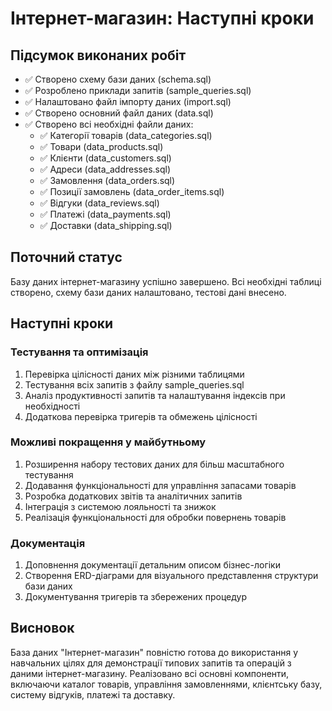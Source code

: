 # Інтернет-магазин: Наступні кроки

## Підсумок виконаних робіт
- ✅ Створено схему бази даних (schema.sql)
- ✅ Розроблено приклади запитів (sample_queries.sql)
- ✅ Налаштовано файл імпорту даних (import.sql)
- ✅ Створено основний файл даних (data.sql)
- ✅ Створено всі необхідні файли даних:
  - ✅ Категорії товарів (data_categories.sql)
  - ✅ Товари (data_products.sql)
  - ✅ Клієнти (data_customers.sql)
  - ✅ Адреси (data_addresses.sql)
  - ✅ Замовлення (data_orders.sql)
  - ✅ Позиції замовлень (data_order_items.sql)
  - ✅ Відгуки (data_reviews.sql)
  - ✅ Платежі (data_payments.sql)
  - ✅ Доставки (data_shipping.sql)

## Поточний статус
Базу даних інтернет-магазину успішно завершено. Всі необхідні таблиці створено, схему бази даних налаштовано, тестові дані внесено.

## Наступні кроки

### Тестування та оптимізація
1. Перевірка цілісності даних між різними таблицями
2. Тестування всіх запитів з файлу sample_queries.sql
3. Аналіз продуктивності запитів та налаштування індексів при необхідності
4. Додаткова перевірка тригерів та обмежень цілісності

### Можливі покращення у майбутньому
1. Розширення набору тестових даних для більш масштабного тестування
2. Додавання функціональності для управління запасами товарів
3. Розробка додаткових звітів та аналітичних запитів
4. Інтеграція з системою лояльності та знижок
5. Реалізація функціональності для обробки повернень товарів

### Документація
1. Доповнення документації детальним описом бізнес-логіки
2. Створення ERD-діаграми для візуального представлення структури бази даних
3. Документування тригерів та збережених процедур

## Висновок
База даних "Інтернет-магазин" повністю готова до використання у навчальних цілях для демонстрації типових запитів та операцій з даними інтернет-магазину. Реалізовано всі основні компоненти, включаючи каталог товарів, управління замовленнями, клієнтську базу, систему відгуків, платежі та доставку. 